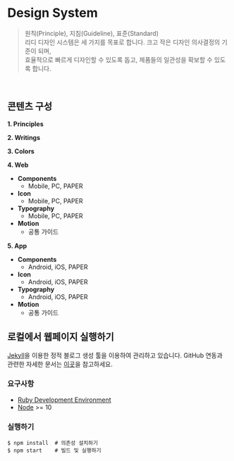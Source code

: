 # Design System

> 원칙(Principle), 지침(Guideline), 표준(Standard)<br>
리디 디자인 시스템은 세 가지를 목표로 합니다. 크고 작은 디자인 의사결정의 기준이 되며, <br>
효율적으로 빠르게 디자인할 수 있도록 돕고, 제품들의 일관성을 확보할 수 있도록 합니다.
<br>


## 콘텐츠 구성

**1. Principles**

**2. Writings**

**3. Colors**

**4. Web**

- **Components**
  - Mobile, PC, PAPER
- **Icon**
  - Mobile, PC, PAPER
- **Typography**
  - Mobile, PC, PAPER
- **Motion**
  - 공통 가이드

**5. App**

- **Components**
  - Android, iOS, PAPER
- **Icon**
  - Android, iOS, PAPER
- **Typography**
  - Android, iOS, PAPER
- **Motion**
  - 공통 가이드

## 로컬에서 웹페이지 실행하기
[Jekyll](https://jekyllrb.com)을 이용한 정적 블로그 생성 툴을 이용하여 관리하고 있습니다.
GitHub 연동과 관련한 자세한 문서는 [이곳](https://help.github.com/articles/using-jekyll-as-a-static-site-generator-with-github-pages)을 참고하세요.  

### 요구사항
- [Ruby Development Environment](https://jekyllrb.com/docs/installation)
- [Node](https://nodejs.org) >= 10

### 실행하기
```shell
$ npm install  # 의존성 설치하기
$ npm start    # 빌드 및 실행하기
```
